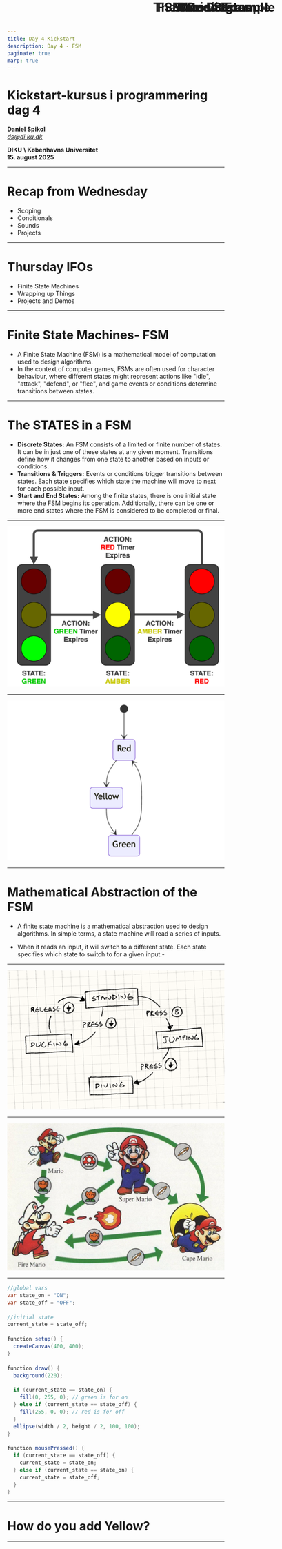 ```yaml
---
title: Day 4 Kickstart
description: Day 4 - FSM
paginate: true
marp: true
---
```


# Kickstart-kursus i programmering dag 4
**Daniel Spikol**  
*ds@di.ku.dk*

**DIKU \\ Københavns Universitet**  
**15. august 2025**

---

# Recap from Wednesday
- Scoping
- Conditionals
- Sounds
- Projects

---

# Thursday IFOs
- Finite State Machines
- Wrapping up Things
- Projects and Demos

---

# Finite State Machines- FSM

- A Finite State Machine (FSM) is a mathematical model of computation used to design algorithms.
- In the context of computer games, FSMs are often used for character behaviour, where different states might represent actions like "idle", "attack", "defend", or "flee", and game events or conditions determine transitions between states.

---

# The STATES in a FSM
- **Discrete States:** An FSM consists of a limited or finite number of states. It can be in just one of these states at any given moment. Transitions define how it changes from one state to another based on inputs or conditions.
- **Transitions & Triggers:** Events or conditions trigger transitions between states. Each state specifies which state the machine will move to next for each possible input.
- **Start and End States:** Among the finite states, there is one initial state where the FSM begins its operation. Additionally, there can be one or more end states where the FSM is considered to be completed or final.

---
<style scoped>
  .top-title h1 {
    position: absolute;
    top: 0;
    width: 100%;
    text-align: center;
    font-size: 2em;
    margin: 0;
  }
</style>

<!-- Slide with a custom title style -->
<div class="top-title">

# The Classic Example

![bg 60%](./images/traffic.png)

</div>

---
<style scoped>
  .top-title h1 {
    position: absolute;
    top: 0;
    width: 100%;
    text-align: center;
    font-size: 2em;
    margin: 0;
  }
</style>

<!-- Slide with a custom title style -->
<div class="top-title">

# State Diagram
![bg 60%](./images/state_dia.png)

</div>

---
# Mathematical Abstraction of the FSM
- A finite state machine is a mathematical abstraction used to design algorithms. In simple terms, a state machine will read a series of inputs.

- When it reads an input, it will switch to a different state. Each state specifies which state to switch to for a given input.- 

---
<style scoped>
  .top-title h1 {
    position: absolute;
    top: 0;
    width: 100%;
    text-align: center;
    font-size: 2em;
    margin: 0;
  }
</style>

<!-- Slide with a custom title style -->
<div class="top-title">

# Game States

![bg 80%](./images/gameflowchart.png)

</div>

---
<style scoped>
  .top-title h1 {
    position: absolute;
    top: 0;
    width: 100%;
    text-align: center;
    font-size: 2em;
    margin: 0;
  }
</style>

<!-- Slide with a custom title style -->
<div class="top-title">

# Mario States

![bg 60%](./images/mariobig.jpg)

</div>

---
<style scoped>
  .top-title h1 {
    position: absolute;
    top: 0;
    width: 100%;
    text-align: center;
    font-size: 2em;
    margin: 0;
  }
</style>

<!-- Slide with a custom title style -->
<div class="top-title">

 # FSM Code Example

```java
//global vars
var state_on = "ON";
var state_off = "OFF";

//initial state
current_state = state_off;

function setup() {
  createCanvas(400, 400);
}

function draw() {
  background(220);

  if (current_state == state_on) {
    fill(0, 255, 0); // green is for on
  } else if (current_state == state_off) {
    fill(255, 0, 0); // red is for off
  }
  ellipse(width / 2, height / 2, 100, 100);
}

function mousePressed() {
  if (current_state == state_off) {
    current_state = state_on;
  } else if (current_state == state_on) {
    current_state = state_off;
  }
}
```

</div>

 ---
 # How do you add Yellow?

 ---
